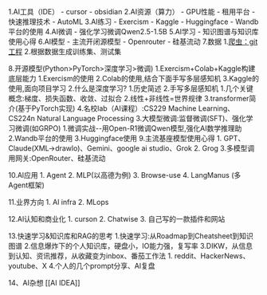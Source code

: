 1.AI工具（IDE）
	- cursor
	- obsidian
2.AI资源（算力）
	- GPU性能
	- 租用平台
	- 快速推理技术
	- AutoML
3.AI练习
	- Exercism
	- Kaggle
	- Huggingface
	- Wandb平台的使用
4.AI微调
	- 强化学习微调Qwen2.5-1.5B
5.AI学习
	- 知识图谱与知识库使用心得
6.AI模型
	- 主流开闭源模型
	- Openrouter
	- 硅基流动
7.数据
	1.[爬虫：git工程](https://github.com/NanmiCoder/MediaCrawler)
	2.根据数据生成训练集、测试集

8.开源模型(Python>PyTorch>深度学习>微调)
	1.Exercism+Colab+Kaggle构建底层能力
		1.Exercism的使用
		2.Colab的使用,结合下面手写多层感知机
		3.Kaggle的使用,面向项目学习
	2.什么是深度学习?
		1.历史简述
		2.手写多层感知机
			1.几个关键概念:梯度、损失函数、收敛、过拟合
			2.线性+非线性=世界规律
		3.transformer简介(基于PyTorch实现)
		4.名校lab（AI课程）:CS229 Machine Learning、CS224n Natural Language Processing
	3.大模型微调:监督微调(SFT)、强化学习微调(如GRPO)
		1.微调实战--用Open-R1微调Qwen模型,强化AI数学推理助
		2.Wandb平台的使用
		3.Huggingface使用
9.主流基座模型使用心得
	1. GPT、Claude(XML→drawlo)、Gemini、google ai studio、Grok
	2. Grog
	3.多模型调用网关:OpenRouter、硅基流动

10.Al应用
	1. Agent
	2. MLP(以高德为例)
	3. Browse-use
	4. LangManus (多Agent框架)

11.业界方向
	1. Al infra
	2. MLops

12.Al认知和商业化
	1. curson
	2. Chatwise
	3. 自己写的一款插件和网站

13.快速学习&知识库和RAG的思考
	1.快速学习:从Roadmap到Cheatsheet到知识图谱
	2.信息爆炸下的个人知识库，硬盘小，IO能力强，复写率
	3.DIKW，从信息到认知、资讯推荐，从收藏变为inbox、番茄工作法
		1. reddit、HackerNews、youtube、X
	4.个人的几个prompt分享、Al复盘

14、AI杂想
[[AI IDEA]]
